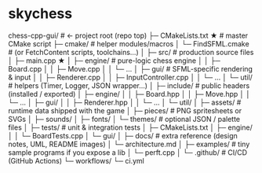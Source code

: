 # skychess



chess-cpp-gui/                  # ← project root (repo top)
├─ CMakeLists.txt ★            # master CMake script
├─ cmake/                      # helper modules/macros
│  └─ FindSFML.cmake           # (or FetchContent scripts, toolchains…)
│
├─ src/                        # production source files
│  ├─ main.cpp ★
│  ├─ engine/                  # pure-logic chess engine
│  │  ├─ Board.cpp
│  │  ├─ Move.cpp
│  │  └─ …
│  ├─ gui/                     # SFML-specific rendering & input
│  │  ├─ Renderer.cpp
│  │  ├─ InputController.cpp
│  │  └─ …
│  └─ util/                    # helpers (Timer, Logger, JSON wrapper…)
│
├─ include/                    # public headers (installed / exported)
│  ├─ engine/
│  │  ├─ Board.hpp
│  │  ├─ Move.hpp
│  │  └─ …
│  ├─ gui/
│  │  ├─ Renderer.hpp
│  │  └─ …
│  └─ util/
│
├─ assets/                     # runtime data shipped with the game
│  ├─ pieces/                  # PNG spritesheets or SVGs
│  ├─ sounds/
│  ├─ fonts/
│  └─ themes/                  # optional JSON / palette files
│
├─ tests/                      # unit & integration tests
│  ├─ CMakeLists.txt
│  ├─ engine/
│  │  └─ BoardTests.cpp
│  └─ gui/
│
├─ docs/                       # extra reference (design notes, UML, README images)
│  └─ architecture.md
│
├─ examples/                   # tiny sample programs if you expose a lib
│  └─ perft.cpp
│
└─ .github/                    # CI/CD (GitHub Actions)
   └─ workflows/
      └─ ci.yml
